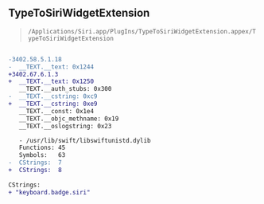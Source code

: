 ## TypeToSiriWidgetExtension

> `/Applications/Siri.app/PlugIns/TypeToSiriWidgetExtension.appex/TypeToSiriWidgetExtension`

```diff

-3402.58.5.1.18
-  __TEXT.__text: 0x1244
+3402.67.6.1.3
+  __TEXT.__text: 0x1250
   __TEXT.__auth_stubs: 0x300
-  __TEXT.__cstring: 0xc9
+  __TEXT.__cstring: 0xe9
   __TEXT.__const: 0x1e4
   __TEXT.__objc_methname: 0x19
   __TEXT.__oslogstring: 0x23

   - /usr/lib/swift/libswiftunistd.dylib
   Functions: 45
   Symbols:   63
-  CStrings:  7
+  CStrings:  8
 
CStrings:
+ "keyboard.badge.siri"

```
